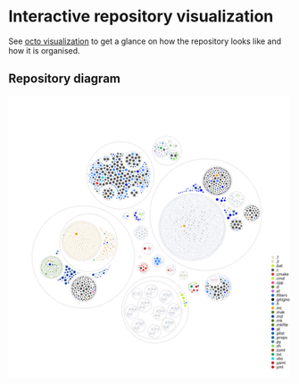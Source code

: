 # Interactive repository visualization
See [octo visualization](https://octo-repo-visualization.vercel.app/?repo=curl%2Fcurl) 
to get a glance on how the repository looks like and how it is organised.

## Repository diagram
![Visualization of this repo](./code_diagram.svg)
